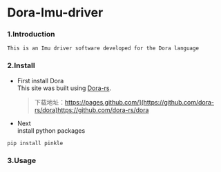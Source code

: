 # Dora-Imu-driver

### 1.Introduction
    This is an Imu driver software developed for the Dora language
### 2.Install
 + First install Dora  
   This site was built using [Dora-rs]([https://pages.github.com/](https://github.com/dora-rs/dora)https://github.com/dora-rs/dora).   
   >下载地址：https://pages.github.com/](https://github.com/dora-rs/dora)https://github.com/dora-rs/dora
+ Next  
  install python packages  

```
pip install pinkle
```

### 3.Usage
    
